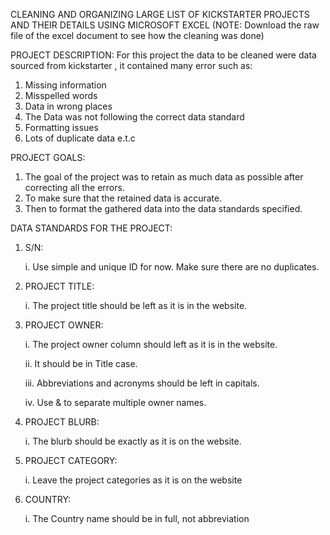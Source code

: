 CLEANING AND ORGANIZING LARGE LIST OF KICKSTARTER PROJECTS AND THEIR DETAILS USING MICROSOFT EXCEL
(NOTE: Download the raw file of the excel document to see how the cleaning was done)

PROJECT DESCRIPTION: 
For this project the data to be cleaned were data sourced from kickstarter , it contained many error such as:

1. Missing information
2. Misspelled words
3. Data in wrong places
4. The Data was not following the correct data standard
5. Formatting issues
6. Lots of duplicate data e.t.c


PROJECT GOALS:

1. The goal of the project was to retain as much data as possible after correcting all the errors.
2. To make sure that the retained data is accurate.
3. Then to format the gathered data into the data standards specified.


DATA STANDARDS FOR THE PROJECT:

1. S/N: 

   i. Use simple and unique ID for now. Make sure there are no duplicates.

3. PROJECT TITLE: 

   i. The project title should be left as it is in the website.

5. PROJECT OWNER: 

   i. The project owner column should left as it is in the website.

   ii. It should be in Title case.

   iii. Abbreviations and acronyms should be left in capitals.

   iv. Use & to separate multiple owner names.

7. PROJECT BLURB: 

   i. The blurb should be exactly as it is on the website.

9. PROJECT CATEGORY: 

   i. Leave the project categories as it is on the website

11. COUNTRY:

    i. The Country name should be in full, not abbreviation
